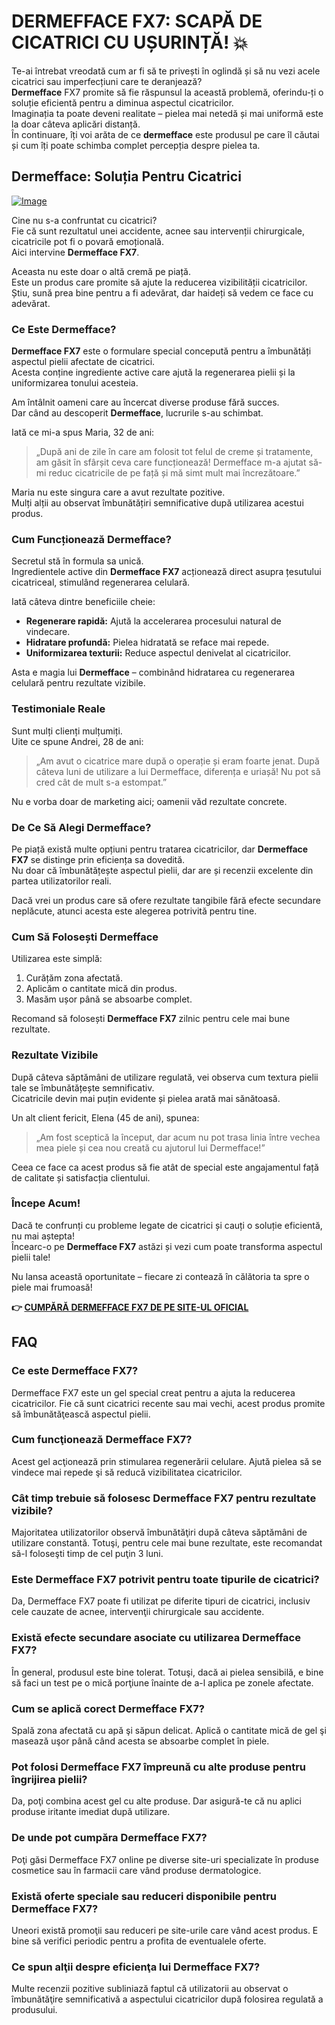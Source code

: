 # DERMEFFACE FX7: SCAPĂ DE CICATRICI CU UȘURINȚĂ! 💥

Te-ai întrebat vreodată cum ar fi să te privești în oglindă și să nu vezi acele cicatrici sau imperfecțiuni care te deranjează?  
**Dermefface** FX7 promite să fie răspunsul la această problemă, oferindu-ți o soluție eficientă pentru a diminua aspectul cicatricilor.  
Imaginația ta poate deveni realitate – pielea mai netedă și mai uniformă este la doar câteva aplicări distanță.  
În continuare, îți voi arăta de ce **dermefface** este produsul pe care îl căutai și cum îți poate schimba complet percepția despre pielea ta.

## Dermefface: Soluția Pentru Cicatrici

[![Image](https://www2.sellhealth.com/114/dermeffacefx7_3_3.png)](https://gchaffi.com/60pdYk08)

Cine nu s-a confruntat cu cicatrici?  
Fie că sunt rezultatul unei accidente, acnee sau intervenții chirurgicale, cicatricile pot fi o povară emoțională.  
Aici intervine **Dermefface FX7**.

Aceasta nu este doar o altă cremă pe piață.  
Este un produs care promite să ajute la reducerea vizibilității cicatricilor.  
Știu, sună prea bine pentru a fi adevărat, dar haideți să vedem ce face cu adevărat.

### Ce Este Dermefface?

**Dermefface FX7** este o formulare special concepută pentru a îmbunătăți aspectul pielii afectate de cicatrici.  
Acesta conține ingrediente active care ajută la regenerarea pielii și la uniformizarea tonului acesteia.

Am întâlnit oameni care au încercat diverse produse fără succes.  
Dar când au descoperit **Dermefface**, lucrurile s-au schimbat.  

Iată ce mi-a spus Maria, 32 de ani:

> „După ani de zile în care am folosit tot felul de creme și tratamente, am găsit în sfârșit ceva care funcționează! Dermefface m-a ajutat să-mi reduc cicatricile de pe față și mă simt mult mai încrezătoare.”  

Maria nu este singura care a avut rezultate pozitive.  
Mulți alții au observat îmbunătățiri semnificative după utilizarea acestui produs.

### Cum Funcționează Dermefface?

Secretul stă în formula sa unică.  
Ingredientele active din **Dermefface FX7** acționează direct asupra țesutului cicatriceal, stimulând regenerarea celulară.

Iată câteva dintre beneficiile cheie:

- **Regenerare rapidă:** Ajută la accelerarea procesului natural de vindecare.
- **Hidratare profundă:** Pielea hidratată se reface mai repede.
- **Uniformizarea texturii:** Reduce aspectul denivelat al cicatricilor.

Asta e magia lui **Dermefface** – combinând hidratarea cu regenerarea celulară pentru rezultate vizibile.

### Testimoniale Reale

Sunt mulți clienți mulțumiți.  
Uite ce spune Andrei, 28 de ani:

> „Am avut o cicatrice mare după o operație și eram foarte jenat. După câteva luni de utilizare a lui Dermefface, diferența e uriașă! Nu pot să cred cât de mult s-a estompat.”  

Nu e vorba doar de marketing aici; oamenii văd rezultate concrete.  

### De Ce Să Alegi Dermefface?

Pe piață există multe opțiuni pentru tratarea cicatricilor, dar **Dermefface FX7** se distinge prin eficiența sa dovedită.  
Nu doar că îmbunătățește aspectul pielii, dar are și recenzii excelente din partea utilizatorilor reali.

Dacă vrei un produs care să ofere rezultate tangibile fără efecte secundare neplăcute, atunci acesta este alegerea potrivită pentru tine.

### Cum Să Folosești Dermefface

Utilizarea este simplă:

1. Curățăm zona afectată.
2. Aplicăm o cantitate mică din produs.
3. Masăm ușor până se absoarbe complet.

Recomand să folosești **Dermefface FX7** zilnic pentru cele mai bune rezultate.

### Rezultate Vizibile

După câteva săptămâni de utilizare regulată, vei observa cum textura pielii tale se îmbunătățește semnificativ.  
Cicatricile devin mai puțin evidente și pielea arată mai sănătoasă.

Un alt client fericit, Elena (45 de ani), spunea:

> „Am fost sceptică la început, dar acum nu pot trasa linia între vechea mea piele și cea nou creată cu ajutorul lui Dermefface!”  

Ceea ce face ca acest produs să fie atât de special este angajamentul față de calitate și satisfacția clientului.

### Începe Acum!

Dacă te confrunți cu probleme legate de cicatrici și cauți o soluție eficientă, nu mai aștepta!  
Încearc-o pe **Dermefface FX7** astăzi și vezi cum poate transforma aspectul pielii tale!

Nu lansa această oportunitate – fiecare zi contează în călătoria ta spre o piele mai frumoasă!



**👉 [CUMPĂRĂ DERMEFFACE FX7 DE PE SITE-UL OFICIAL](https://gchaffi.com/60pdYk08)**

## FAQ

### Ce este Dermefface FX7?
Dermefface FX7 este un gel special creat pentru a ajuta la reducerea cicatricilor. Fie că sunt cicatrici recente sau mai vechi, acest produs promite să îmbunătăţească aspectul pielii.

### Cum funcţionează Dermefface FX7?
Acest gel acţionează prin stimularea regenerării celulare. Ajută pielea să se vindece mai repede şi să reducă vizibilitatea cicatricilor.

### Cât timp trebuie să folosesc Dermefface FX7 pentru rezultate vizibile?
Majoritatea utilizatorilor observă îmbunătăţiri după câteva săptămâni de utilizare constantă. Totuşi, pentru cele mai bune rezultate, este recomandat să-l foloseşti timp de cel puţin 3 luni.

### Este Dermefface FX7 potrivit pentru toate tipurile de cicatrici?
Da, Dermefface FX7 poate fi utilizat pe diferite tipuri de cicatrici, inclusiv cele cauzate de acnee, intervenţii chirurgicale sau accidente.

### Există efecte secundare asociate cu utilizarea Dermefface FX7?
În general, produsul este bine tolerat. Totuşi, dacă ai pielea sensibilă, e bine să faci un test pe o mică porţiune înainte de a-l aplica pe zonele afectate.

### Cum se aplică corect Dermefface FX7?
Spală zona afectată cu apă şi săpun delicat. Aplică o cantitate mică de gel şi masează uşor până când acesta se absoarbe complet în piele.

### Pot folosi Dermefface FX7 împreună cu alte produse pentru îngrijirea pielii?
Da, poţi combina acest gel cu alte produse. Dar asigură-te că nu aplici produse iritante imediat după utilizare.

### De unde pot cumpăra Dermefface FX7?
Poţi găsi Dermefface FX7 online pe diverse site-uri specializate în produse cosmetice sau în farmacii care vând produse dermatologice.

### Există oferte speciale sau reduceri disponibile pentru Dermefface FX7?
Uneori există promoţii sau reduceri pe site-urile care vând acest produs. E bine să verifici periodic pentru a profita de eventualele oferte.

### Ce spun alţii despre eficienţa lui Dermefface FX7?
Multe recenzii pozitive subliniază faptul că utilizatorii au observat o îmbunătăţire semnificativă a aspectului cicatricilor după folosirea regulată a produsului.